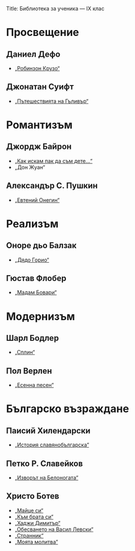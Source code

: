 Title: Библиотека за ученика — IX клас

# Просвещение
## Даниел Дефо
* [„Робинзон Крузо“](/book/2704)
## Джонатан Суифт
* [„Пътешествията на Гъливър“](/text/471)

# Романтизъм
## Джордж Байрон
* [„Как искам пак да съм дете…“](/text/6646)
* „Дон Жуан“
## Александър С. Пушкин
* [„Евтений Онегин“](/text/3602)

# Реализъм
## Оноре дьо Балзак
* [„Дядо Горио“](/text/24916)
## Гюстав Флобер
* [„Мадам Бовари“](/text/14997)

# Модернизъм
## Шарл Бодлер
* [„Сплин“](/text/21983)
## Пол Верлен
* [„Есенна песен“](/text/10776)

# Българско възраждане
## Паисий Хилендарски
* [„История славянобългарска“](/text/3746)
## Петко Р. Славейков
* [„Изворът на Белоногата“](/text/4227)
## Христо Ботев
* [„Майце си“](/text/3227)
* [„Към брата си“](/text/3228)
* [„Хаджи Димитър“](/text/3242)
* [„Обесването на Васил Левски“](/text/3247)
* [„Странник“](/text/3237)
* [„Моята молитва“](/text/3244)
